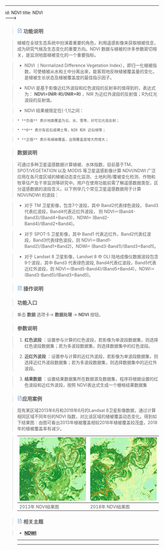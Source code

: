 ---
id: NDVI
title: NDVI  
--->  
> ### ![](../../img/read.gif) 功能说明

>

> 植被在全球生态系统中扮演着重要的角色，利用遥感影像来获取植被信息，成为研究气候及生态变化的重要方向。NDVI
数据与植被的许多参数密切相关，是监测地面植被变化的一个重要指标。

>

>   * NDVI（ Normalized Difference Vegetation
Index），即归一化植被指数，可使植被从水和土中分离出来，能客观地反映植被覆盖量的变化，是植被生长状态及植被覆盖度的最佳指示因子。

>   * NDVI 是基于影像近红外波段和红色波段的反射率的值得到的，表达式为： **NDVI=(NIR-R)/(NIR+R)** ，NIR
为近红外波段的反射值；R为红光波段的反射值。

>   * NDVI 结果被限定在[-1,1]之间：

>     * **负值** 表示地面覆盖为云、水、雪等，对可见光高反射；

>     * **0** 表示有岩石或裸土等，NIR 和R 近似相等；

>     * **正值** 表示有植被覆盖，且随覆盖度增大而增大；

>

>

> ### 数据说明

>

> 可通过多种卫星遥感数据计算植被、水体指数，目前基于TM、SPOT/VEGETATION 以及 MODIS 等卫星遥感影像计算 NDVI/NDWI
广泛应用在各尺度区域的植被动态变化监测、土地利用/覆被变化检测、作物和牧草估产及干旱监测等研究中。用户在使用功能前需了解遥感数据类型，区分遥感数据的波段含义。以下例举几个常见卫星遥感数据用于计算
NDVI/NDWI 的波段：

>

>   * 对于 TM 卫星影像，包含7个波段，其中 Band2代表绿色波段， Band3 代表红波段，Band4代表近红外波段， 则
NDVI＝(Band4-Band3)/(Band4+Band3)，NDWI= (Band2-Band4)/(Band2+Band4)。

>   * 对于 SPOT-5 卫星影像，其中 Band1 代表近红外，Band2代表红波段，Band3代表绿色波段，则
NDVI＝(Band1-Band2)/(Band1+Band2)，NDWI= (Band3-Band1)/(Band3+Band1)。

>   * 对于 Landset 8 卫星影像，Landset 8 中 OLI 陆地成像仪数据波段包含9个波段，其中 Band3 代表绿色波段,
Band4代表红波段，Band5代表近红外波段，则
NDVI＝(Band5-Band4)/(Band5+Band4)，NDWI＝(Band3-Band5)/(Band3+Band5)。

>

>

> ### ![](../../img/read.gif) 操作说明

>

> ### 功能入口

>

> 单击 **数据** 选项卡-> **数据处理** -> **NDVI** 按钮。

>

> ### 参数说明

>

>   1. **红色波段** ：设置参与计算的红色波段，若影像为单波段数据集，则选择红色波段数据集；若为多波段数据集，则选择数据集中的红色波段。

>   2. **近红外波段** ：设置参与计算的近红外波段，若影像为单波段数据集，则选择近红外波段数据集；若为多波段数据集，则选择数据集中的近红外波段。

>   3. **结果数据** ：设置结果数据集所在数据源及数据集，程序将根据设置的红色波段和近红外波段，按照 NDVI表达式生成一个栅格结果数据集

>

>

> ### ![](../../img/read.gif)应用案例

>

> 现有某区域2013年6月和2018年6月的Landsat 8卫星影像数据，通过计算相同区域不同年份的NDVI
指数，对比该区域的植被覆盖动态变化。得到如下结果图：由图可看出2013年植被覆盖相较2018年植被覆盖较茂盛，2018年的植被覆盖率有减少。

>

> ![](img/2013NDVI.png) | ![](img/2018NDVI.png)  
> ---|---  
> 2013年 NDVI结果图 | 2018年 NDVI结果图  
>  
>

>

> ### ![](../../img/read.gif) 相关主题

>

>   * [**NDWI**](NDWI.html)

>

>

> * * *

>

> [](http://www.supermap.com)  
>  
> ---

